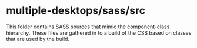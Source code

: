 # multiple-desktops/sass/src

This folder contains SASS sources that mimic the component-class hierarchy. These files
are gathered in to a build of the CSS based on classes that are used by the build.
